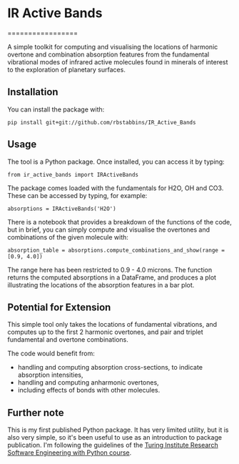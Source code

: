 # IR Active Bands
=================

A simple toolkit for computing and visualising the locations of harmonic overtone and combination
absorption features from the fundamental vibrational modes of infrared active molecules found in
minerals of interest to the exploration of planetary surfaces.

## Installation

You can install the package with:
```
pip install git+git://github.com/rbstabbins/IR_Active_Bands
```

## Usage

The tool is a Python package. Once installed, you can access it by typing:
```
from ir_active_bands import IRActiveBands
```
The package comes loaded with the fundamentals for H2O, OH and CO3. These can be accessed by typing, for example:
```
absorptions = IRActiveBands('H2O')
```
There is a notebook that provides a breakdown of the functions of the code, but in brief, you can simply compute and visualise the overtones and combinations of the given molecule with:
```
absorption_table = absorptions.compute_combinations_and_show(range = [0.9, 4.0])
```
The range here has been restricted to 0.9 - 4.0 microns. The function returns the computed absorptions in a DataFrame, and produces a plot illustrating the locations of the absorption features in a bar plot.

## Potential for Extension

This simple tool only takes the locations of fundamental vibrations, and computes up to the first 2 harmonic overtones, and pair and triplet fundamental and overtone combinations.

The code would benefit from:
* handling and computing absorption cross-sections, to indicate absorption intensities,
* handling and computing anharmonic overtones,
* including effects of bonds with other molecules.

## Further note

This is my first published Python package. It has very limited utility, but it is also very simple, so it's been useful to use as an introduction to package publication. I'm following the guidelines of the [Turing Institute Research Software Engineering with Python course](https://alan-turing-institute.github.io/rse-course/html/module06_software_projects/index.html).
